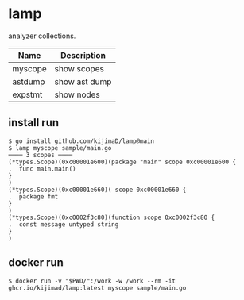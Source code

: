 # lamp

analyzer collections.

| Name    | Description   |
|---------|---------------|
| myscope | show scopes   |
| astdump | show ast dump |
| expstmt | show nodes    |

## install run

```
$ go install github.com/kijimaD/lamp@main
$ lamp myscope sample/main.go
──── 3 scopes ────
(*types.Scope)(0xc00001e600)(package "main" scope 0xc00001e600 {
.  func main.main()
}
)
(*types.Scope)(0xc00001e660)( scope 0xc00001e660 {
.  package fmt
}
)
(*types.Scope)(0xc0002f3c80)(function scope 0xc0002f3c80 {
.  const message untyped string
}
)
```

## docker run

```
$ docker run -v "$PWD/":/work -w /work --rm -it ghcr.io/kijimad/lamp:latest myscope sample/main.go
```
